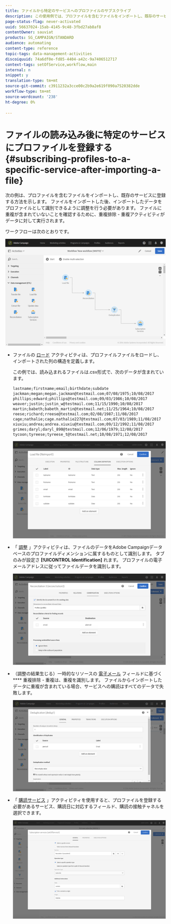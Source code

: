 ```yaml
---
title: ファイルから特定のサービスへのプロファイルのサブスクライブ
description: この使用例では、プロファイルを含むファイルをインポートし、既存のサービスに登録する方法を示します。
page-status-flag: never-activated
uuid: 56637024-15ab-4145-9c48-3fbd27ab8af8
contentOwner: sauviat
products: SG_CAMPAIGN/STANDARD
audience: automating
content-type: reference
topic-tags: data-management-activities
discoiquuid: 74a6df0e-fd85-4404-a42c-9a7406512717
context-tags: setOfService,workflow,main
internal: n
snippet: y
translation-type: tm+mt
source-git-commit: c3911232a3cce00c2b9a2e619f090a7520382dde
workflow-type: tm+mt
source-wordcount: '238'
ht-degree: 0%

---
```



# ファイルの読み込み後に特定のサービスにプロファイルを登録する {#subscribing-profiles-to-a-specific-service-after-importing-a-file}

次の例は、プロファイルを含むファイルをインポートし、既存のサービスに登録する方法を示します。 ファイルをインポートした後、インポートしたデータをプロファイルとして識別できるように調整を行う必要があります。 ファイルに重複が含まれていないことを確認するために、重複排除 - 重複アクティビティがデータに対して実行されます。

ワークフローは次のとおりです。

![](assets/subscription_activity_example1.png)

* ファイルの [ロード](../../automating/using/load-file.md) アクティビティは、プロファイルファイルをロードし、インポートされた列の構造を定義します。

   この例では、読み込まれるファイルは.csv形式で、次のデータが含まれています。

   ```
   lastname;firstname;email;birthdate;subdate
   jackman;megan;megan.jackman@testmail.com;07/08/1975;10/08/2017
   phillips;edward;phillips@testmail.com;09/03/1986;10/08/2017
   weaver;justin;justin_w@testmail.com;11/15/1990;10/08/2017
   martin;babeth;babeth_martin@testmail.net;11/25/1964;10/08/2017
   reese;richard;rreese@testmail.com;02/08/1987;11/08/2017
   cage;nathalie;cage.nathalie227@testmail.com;07/03/1989;11/08/2017
   xiuxiu;andrea;andrea.xiuxiu@testmail.com;09/12/1992;11/08/2017
   grimes;daryl;daryl_890@testmail.com;12/06/1979;12/08/2017
   tycoon;tyreese;tyreese_t@testmail.net;10/08/1971;12/08/2017
   ```

   ![](assets/subscription_activity_example2.png)

* 「 [調整](../../automating/using/reconciliation.md) 」アクティビティは、ファイルのデータをAdobe Campaignデータベースのプロファイルディメンションに属するものとして識別します。 タブのみが設定さ **[!UICONTROL Identification]** れます。 プロファイルの電子メールアドレスに従ってファイルデータを識別します。

   ![](assets/subscription_activity_example3.png)

* （調整の結果生じる）一時的なリソースの [電子メール](../../automating/using/deduplication.md) フィールドに基づく **** 重複排除 - 重複は、重複を識別します。 ファイルからインポートしたデータに重複が含まれている場合、サービスへの購読はすべてのデータで失敗します。

   ![](assets/subscription_activity_example5.png)

* 「 [購読サービス](../../automating/using/subscription-services.md) 」アクティビティを使用すると、プロファイルを登録する必要があるサービス、購読日に対応するフィールド、購読の接触チャネルを選択できます。

   ![](assets/subscription_activity_example4.png)
